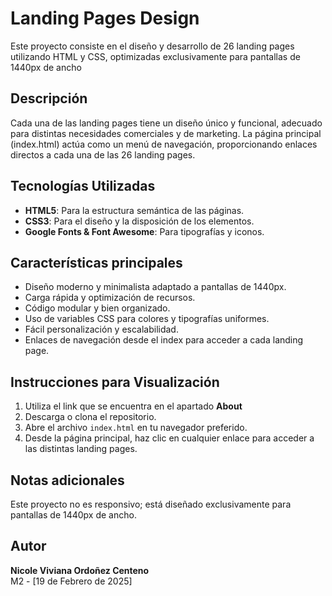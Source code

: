 # Landing Pages Design

Este proyecto consiste en el diseño y desarrollo de 26 landing pages utilizando HTML y CSS, optimizadas exclusivamente para pantallas de 1440px de ancho

## Descripción
Cada una de las landing pages tiene un diseño único y funcional, adecuado para distintas necesidades comerciales y de marketing. La página principal (index.html) actúa como un menú de navegación, proporcionando enlaces directos a cada una de las 26 landing pages.

## Tecnologías Utilizadas
- **HTML5**: Para la estructura semántica de las páginas.
- **CSS3**: Para el diseño y la disposición de los elementos.
- **Google Fonts & Font Awesome**: Para tipografías y iconos.

## Características principales
- Diseño moderno y minimalista adaptado a pantallas de 1440px.
- Carga rápida y optimización de recursos.
- Código modular y bien organizado.
- Uso de variables CSS para colores y tipografías uniformes.
- Fácil personalización y escalabilidad.
- Enlaces de navegación desde el index para acceder a cada landing page.

## Instrucciones para Visualización

1. Utiliza el link que se encuentra en el apartado **About**
2. Descarga o clona el repositorio.
3. Abre el archivo `index.html` en tu navegador preferido.
4. Desde la página principal, haz clic en cualquier enlace para acceder a las distintas landing pages.

## Notas adicionales

Este proyecto no es responsivo; está diseñado exclusivamente para pantallas de 1440px de ancho.

## Autor

**Nicole Viviana Ordoñez Centeno**  
M2 - [19 de Febrero de 2025]
